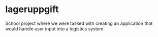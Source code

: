 # lageruppgift

School project where we were tasked with creating an application that would handle user input into a logistics system.
